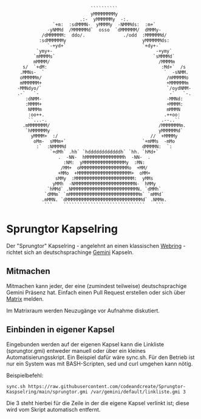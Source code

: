                                    ``````````                                   
                                   yMMMMMMMMy                                   
                               .:-  yMMMMMMy  -:.                               
                     `+m:  :sdMMMN-  yMMMMy  -NMMMds:  :m+`                     
                   -yNMMd  /MMMMMMd`  osso  `dMMMMMM/  dMMMy-                   
                 /dMMMMMM:  ddo/.              ./odd  :MMMMMMd/                 
                :sdMMMMMMy                            yMMMMMMds:                
                   `-+yd+`                            `+dy+-`                   
               `ymy+-                                      -+ymy`               
              `mMMMMs`                                    `sMMMMd`              
              mMMMM/                                        /MMMMm              
          s/  `+dM:                                          :Md+`  /s          
         .MMNs-  `                                            `  -sNMM.         
         oMMMMMm/                                              /mMMMMMo         
         mMMMMMM+                                              +MMMMMMm         
        -MMNdyo/`                                              `/oydNMM-        
        .-`   `-                                                -`   `-.        
           :dNMM-                                              -MMNd:           
           :MMMM+                                              +MMMM:           
            NMMMm                                              mMMMN            
            :oo++.                                            .++oo:            
            ``...-.                                          .--..``            
          .mMMMMMMM/                                        /MMMMMMMm.          
           `hMMMMMMy                                        yMMMMMMd`           
             yMMMM+  :/                                  //  +MMMMy             
              oMm-  sMMm+`                            `+mMMs  -mMo              
               :`  :NMMMMd                            dMMMMN:  `:               
                    `+dMh` .hh` `hddddddddddddh` `hh. `hMd+`                    
                       .  -NN-  hMMMMMMMMMMMMMMh  -NN-  .                       
                         :NM:  yMMMMMMMMMMMMMMMMy  :MN:                         
                        /MM+  oMMMMMMMMMMMMMMMMMMo  +MM/                        
                       +MMo  +MMMMMMMMMMMMMMMMMMMM+  oMM+                       
                      sMMy  :MMMMMMMMMMMMMMMMMMMMMM:  yMMs                      
                     yMMh  -NMMMMMMMMMMMMMMMMMMMMMMN-  hMMy                     
                   `hMMd` .NMMMMMMMMMMMMMMMMMMMMMMMMN. `dMMh`                   
                  `dMMm` `mMMMMMMMMMMMMMMMMMMMMMMMMMMm` `mMMd`                  
                 .mMMN. `dMMMMMMMMMMMMMMMMMMMMMMMMMMMMd` .NMMm.                 
                  ```    ``````````````````````````````    ```                  
                                                                         

# Sprungtor Kapselring

Der "Sprungtor" Kapselring - angelehnt an einen klassischen [Webring](https://de.wikipedia.org/wiki/Webring) - richtet sich an deutschsprachinge [Gemini](https://gemini.circumlunar.space/) Kapseln.

## Mitmachen

Mitmachen kann jeder, der eine (zumindest teilweise) deutschsprachige Gemini Präsenz hat.
Einfach einen Pull Request erstellen oder sich über [Matrix](https://matrix.to/#/#sprungtor-kapselring:matrix.org) melden.

Im Matrixraum werden Neuzugänge vor Aufnahme diskutiert.

## Einbinden in eigener Kapsel

Eingebunden werden auf der eigenen Kapsel kann die Linkliste (sprungtor.gmi) entweder manuell oder über ein kleines Automatisierungsskript. Ein Beispiel dafür wäre sync.sh. Für den Betrieb ist nur ein System was mit BASH-Scripten, sed und curl umgehen kann nötig.

Beispielbefehl:
```
sync.sh https://raw.githubusercontent.com/codeandcreate/Sprungtor-Kaspselring/main/sprungtor.gmi /var/gemini/default/linkliste.gmi 3
```

Die 3 steht hierbei für die Zeile in der die eigene Kapsel verlinkt ist; diese wird vom Skript automatisch entfernt.
